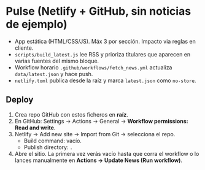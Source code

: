 # Pulse (Netlify + GitHub, sin noticias de ejemplo)
- App estática (HTML/CSS/JS). Máx 3 por sección. Impacto via reglas en cliente.
- `scripts/build_latest.js` lee RSS y prioriza titulares que aparecen en varias fuentes del mismo bloque.
- Workflow horario `.github/workflows/fetch_news.yml` actualiza `data/latest.json` y hace push.
- `netlify.toml` publica desde la raíz y marca `latest.json` como `no-store`.

## Deploy
1) Crea repo GitHub con estos ficheros en **raíz**.  
2) En GitHub: Settings → Actions → General → **Workflow permissions: Read and write**.  
3) Netlify → Add new site → Import from Git → selecciona el repo.  
   - Build command: vacío.  
   - Publish directory: `.`  
4) Abre el sitio. La primera vez verás vacío hasta que corra el workflow o lo lances manualmente en **Actions → Update News (Run workflow)**.

